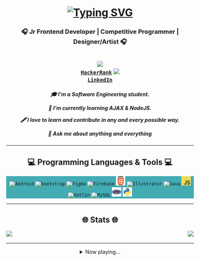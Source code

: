 <h1 align="center">
  <a href="https://git.io/typing-svg"><img src="https://readme-typing-svg.demolab.com?font=Jaro&size=40&pause=1000&color=6DA0F5&background=1A1B2700&center=true&vCenter=true&random=false&width=450&height=70&lines=Hello!+I'm+Six;Welcome" alt="Typing SVG" /></a>
</h1>

 <h3 align="center">🎧 Jr Frontend Developer | Competitive Programmer | Designer/Artist 🎧
 <br></br>

  <code><a href="https://www.hackerrank.com/SIXIVESS" title="HackerRank Profile"><img width="22" src="https://github.com/zumrudu-anka/zumrudu-anka/blob/master/images/hackerrank.png"> HackerRank</a></code>
<code><a href="https://www.linkedin.com/in/sixivess" title="LinkedIn Profile"><img width="22" src="https://raw.githubusercontent.com/zumrudu-anka/zumrudu-anka/master/images/linkedin.svg"> LinkedIn</a></code>

 </h3>

<h5 align="center">
  
🎓 I’m a Software Engineering student.

🌱 I’m currently learning AJAX & NodeJS.

🖋️ I love to learn and contribute in any and every possible way.

💬 Ask me about anything and everything
</h5>

 <hr>

<h2 align="center">💻 Programming Languages & Tools 💻 </h2>

<p align="center" style="background-color: #42abb3">
  <code><img title="Android" height="25" src="https://www.vectorlogo.zone/logos/android/android-icon.svg"></code>
  <code><img title="bootstrap" height="25" src="https://www.vectorlogo.zone/logos/getbootstrap/getbootstrap-icon.svg"></code>
  <code><img title="Figma" height="25" src="https://www.vectorlogo.zone/logos/figma/figma-icon.svg"></code>
  <code><img title="Firebase" height="25" src="https://www.vectorlogo.zone/logos/firebase/firebase-icon.svg"></code>
  <code><img title="HTML5" height="25" src="https://raw.githubusercontent.com/devicons/devicon/master/icons/html5/html5-original-wordmark.svg"></code>
  <code><img title="Illustrator" height="25" src="https://www.vectorlogo.zone/logos/adobe_illustrator/adobe_illustrator-icon.svg"></code>
  <code><img title="Java" height="25" src="https://www.vectorlogo.zone/logos/java/java-icon.svg"></code>
  <code><img title="Javascript" height="25" src="https://raw.githubusercontent.com/devicons/devicon/master/icons/javascript/javascript-original.svg"></code>
  <code><img title="Kotlin" height="25" src="https://www.vectorlogo.zone/logos/kotlinlang/kotlinlang-icon.svg"></code>
  <code><img title="MySQL" height="25" src="https://www.vectorlogo.zone/logos/mysql/mysql-icon.svg"></code>
  <code><img title="PHP" height="25" src="https://raw.githubusercontent.com/devicons/devicon/master/icons/php/php-original.svg"></code>
  <code><img title="Python" height="25" src="https://raw.githubusercontent.com/devicons/devicon/master/icons/python/python-original.svg"></code>
</p>

<hr>
<h2 align="center">🌐 Stats 🌐 </h2>
<a href="https://github.com/anuraghazra/github-readme-stats">
  <img  src="https://github-readme-stats.vercel.app/api?username=sixivess&show_icons=true&hide_border=true" />
</a>
<a href="https://github.com/anuraghazra/github-readme-stats">
  <img align="right" src="https://github-readme-stats.vercel.app/api/top-langs/?username=sixivess&layout=compact" />
</a>

<hr>


<details align="center">
<summary> 
  Now playing... 
</summary>

<br>
<a>
<img align="left" width="200px" src="https://cdns-images.dzcdn.net/images/cover/d23376c71e824906bf3fe1e1d4713dfa/500x500.jpg" style="max-width: 100%;">
</a>
<br>
<pre>
    » ATEEZ(에이티즈) - '미친 폼 (Crazy Form)' «
  1:35 ━━━━━━━━━●───────────────────── 3:48
            ⇄   ◃◃   ⅠⅠ   ▹▹   ↻
             
 
</pre>
</details>

